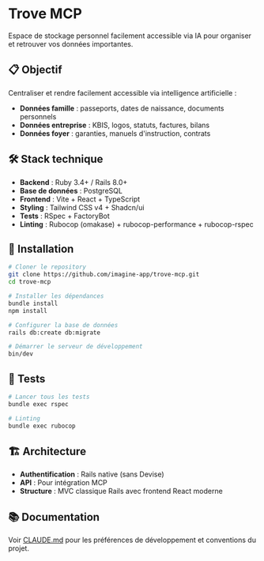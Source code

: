# Trove MCP

Espace de stockage personnel facilement accessible via IA pour organiser et retrouver vos données importantes.

## 📋 Objectif

Centraliser et rendre facilement accessible via intelligence artificielle :
- **Données famille** : passeports, dates de naissance, documents personnels
- **Données entreprise** : KBIS, logos, statuts, factures, bilans
- **Données foyer** : garanties, manuels d'instruction, contrats

## 🛠 Stack technique

- **Backend** : Ruby 3.4+ / Rails 8.0+
- **Base de données** : PostgreSQL
- **Frontend** : Vite + React + TypeScript
- **Styling** : Tailwind CSS v4 + Shadcn/ui
- **Tests** : RSpec + FactoryBot
- **Linting** : Rubocop (omakase) + rubocop-performance + rubocop-rspec

## 🚀 Installation

```bash
# Cloner le repository
git clone https://github.com/imagine-app/trove-mcp.git
cd trove-mcp

# Installer les dépendances
bundle install
npm install

# Configurer la base de données
rails db:create db:migrate

# Démarrer le serveur de développement
bin/dev
```

## 🧪 Tests

```bash
# Lancer tous les tests
bundle exec rspec

# Linting
bundle exec rubocop
```

## 🏗 Architecture

- **Authentification** : Rails native (sans Devise)
- **API** : Pour intégration MCP
- **Structure** : MVC classique Rails avec frontend React moderne

## 📚 Documentation

Voir [CLAUDE.md](./CLAUDE.md) pour les préférences de développement et conventions du projet.
